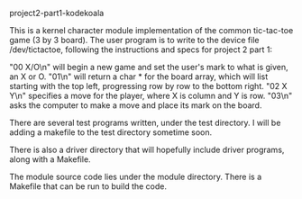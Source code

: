 project2-part1-kodekoala

This is a kernel character module implementation of the common tic-tac-toe game (3 by 3 board).
The user program is to write to the device file /dev/tictactoe, following the instructions and specs for project 2 part 1:

"00 X/O\n" will begin a new game and set the user's mark to what is given, an X or O.
"01\n" will return a char * for the board array, which will list starting with the top left, progressing row by row to the bottom right.
"02 X Y\n" specifies a move for the player, where X is column and Y is row. 
"03\n" asks the computer to make a move and place its mark on the board.

There are several test programs written, under the test directory. I will be adding a makefile to the test directory sometime soon. 

There is also a driver directory that will hopefully include driver programs, along with a Makefile.

The module source code lies under the module directory. There is a Makefile that can be run to build the code.
